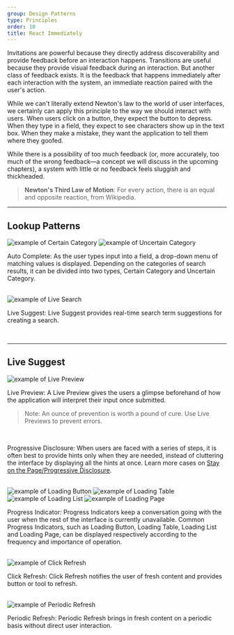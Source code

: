 ```yaml
---
group: Design Patterns
type: Principles
order: 10
title: React Immediately
---
```


Invitations are powerful because they directly address discoverability and provide feedback before an interaction happens. Transitions are useful because they provide visual feedback during an interaction. But another class of feedback exists. It is the feedback that happens immediately after each interaction with the system, an immediate reaction paired with the user's action.

While we can't literally extend Newton's law to the world of user interfaces, we certainly can apply this principle to the way we should interact with users. When users click on a button, they expect the button to depress. When they type in a field, they expect to see characters show up in the text box. When they make a mistake, they want the application to tell them where they goofed.

While there is a possibility of too much feedback (or, more accurately, too much of the wrong feedback—a concept we will discuss in the upcoming chapters), a system with little or no feedback feels sluggish and thickheaded.

> **Newton's Third Law of Motion**: For every action, there is an equal and opposite reaction, from Wikipedia.

---

## Lookup Patterns

<ImagePreview>
<img class="preview-img" alt="example of Certain Category" description="The keyword of the user query is only displayed in three categories, Topics, Questions and Articles." src="https://gw.alipayobjects.com/zos/rmsportal/czfJRLltwXcsTLlTpytV.png">
</ImagePreview>

<ImagePreview>
<img class="preview-img" alt="example of Uncertain Category" description="The number of categories the keyword of the user query belongs to is uncertain." src="https://gw.alipayobjects.com/zos/rmsportal/XlqFYhYiZtWFNImtRElR.png">
</ImagePreview>

Auto Complete: As the user types input into a field, a drop-down menu of matching values is displayed. Depending on the categories of search results, it can be divided into two types, Certain Category and Uncertain Category.

<br>

<ImagePreview>
<img class="preview-img" alt="example of Live Search" description="When the user type a search value, the system instantly displays the search results." src="https://gw.alipayobjects.com/zos/rmsportal/clFLKIWTYfHwIiOCUNbw.png">
</ImagePreview>

Live Suggest: Live Suggest provides real-time search term suggestions for creating a search.

<br>

---

## Live Suggest

<ImagePreview>
<img class="preview-img" alt="example of Live Preview" description="Depending on the type of the input from the user, the system provides instant feedback on password strength and validation." src="https://gw.alipayobjects.com/zos/rmsportal/koYsOzKwTcHvjpZULpov.png">
</ImagePreview>

Live Preview: A Live Preview gives the users a glimpse beforehand of how the application will interpret their input once submitted.

> Note: An ounce of prevention is worth a pound of cure. Use Live Previews to prevent errors.

<br>

Progressive Disclosure: When users are faced with a series of steps, it is often best to provide hints only when they are needed, instead of cluttering the interface by displaying all the hints at once. Learn more cases on [Stay on the Page/Progressive Disclosure](/docs/spec/stay#process-flows).

<br>

<ImagePreview>
<img class="preview-img" alt="example of Loading Button" src="https://gw.alipayobjects.com/zos/rmsportal/cnAnCxfzSwUJeeXIUOIC.png">
</ImagePreview>

<ImagePreview>
<img class="preview-img" alt="example of Loading Table" src="https://gw.alipayobjects.com/zos/rmsportal/agFZSlgdSOyCznCGXGcE.png">
</ImagePreview>

<ImagePreview>
<img class="preview-img" alt="example of Loading List" src="https://gw.alipayobjects.com/zos/rmsportal/tVzqUunjctTxvSMmhSVv.png">
</ImagePreview>

<ImagePreview>
<img class="preview-img" alt="example of Loading Page" src="https://gw.alipayobjects.com/zos/rmsportal/igxFnUdRHWaBXtTePuFf.png">
</ImagePreview>

Progress Indicator: Progress Indicators keep a conversation going with the user when the rest of the interface is currently unavailable. Common Progress Indicators, such as Loading Button, Loading Table, Loading List and Loading Page, can be displayed respectively according to the frequency and importance of operation.

<br>

<ImagePreview>
<img class="preview-img" alt="example of Click Refresh" src="https://gw.alipayobjects.com/zos/rmsportal/HTDCbBvlFKwsDwmcgzcw.png">
</ImagePreview>

Click Refresh: Click Refresh notifies the user of fresh content and provides button or tool to refresh.

<br>

<ImagePreview>
<img class="preview-img" alt="example of Periodic Refresh"  description="The added list item turns to be highlighted and get back to normal in a few seconds." src="https://gw.alipayobjects.com/zos/rmsportal/kpUhmRudNWDxNzgUddEp.png">
</ImagePreview>

Periodic Refresh: Periodic Refresh brings in fresh content on a periodic basis without direct user interaction.
